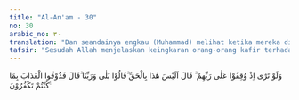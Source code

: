 ```yaml
---
title: "Al-An'am - 30"
no: 30
arabic_no: ٣٠
translation: "Dan seandainya engkau (Muhammad) melihat ketika mereka dihadapkan kepada Tuhannya (tentulah engkau melihat peristiwa yang mengharukan). Dia berfirman, “Bukankah (kebangkitan) ini benar?” Mereka menjawab, “Sungguh benar, demi Tuhan kami.” Dia berfirman, “Rasakanlah azab ini, karena dahulu kamu mengingkarinya.”"
tafsir: "Sesudah Allah menjelaskan keingkaran orang-orang kafir terhadap hari Kiamat sewaktu hidup di dunia, maka dalam ayat ini Allah menerangkan perihal mereka di akhirat saat terungkapnya kekeliruan pandangan mereka. Dalam suasana yang sangat menggugah perasaan yaitu sewaktu orang-orang kafir itu diperintahkan berdiri di tempat yang sudah ditentukan di depan pengadilan Allah, Allah bertanya kepada mereka, \"Bukankah ini benar?\"\n\nBukankah hari Kiamat yang sedang mereka alami saat ini, yang dulu mereka ragukan bahkan mereka perolokkan merupakan suatu kenyataan? Hal itu bukan berita bohong seperti yang mereka katakan. Dalam menghadapi pertanyaan Allah ini, mereka tidak dapat memanggil sekutu-sekutu yang mereka sembah, mereka tidak dapat saling menolong satu sama lain, maka pada akhirnya mereka menjawab pertanyaan Allah itu, \"Sungguh benar, demi Tuhan kami.\" Mereka tidak dapat lagi mengingkari kenyataan adanya hari kebangkitan itu, dan mereka memperkuat pengakuan mereka atas kebenaran itu dengan mempergunakan kata sumpah \"demi Tuhan.\" Mereka mengakui bahwa selama ini mereka sesat dan kafir.\n\nSesuai dengan pengakuan itu, mereka memperoleh azab pada hari Kiamat yang selama di dunia selalu mereka dustakan. Kekafiran yang mereka tonjolkan dan andalkan itu adalah penyebab dari semua derita yang mereka alami."
---
```


وَلَوْ تَرٰٓى اِذْ وُقِفُوْا عَلٰى رَبِّهِمْ ۗ قَالَ اَلَيْسَ هٰذَا بِالْحَقِّ ۗقَالُوْا بَلٰى وَرَبِّنَا ۗقَالَ فَذُوْقُوا الْعَذَابَ بِمَا كُنْتُمْ تَكْفُرُوْنَ ࣖ
